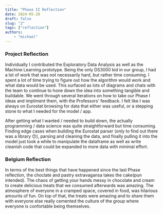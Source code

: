 ```yaml
---
title: "Phase II Reflection"
date: 2024-05-28
draft: false
slug: "2"
tags: ["reflection"]
authors:
    - "michael"
---
```


### Project Reflection

Individually I contributed the Exploratory Data Analysis as well as the Machine Learning prototype. Being the only DS3000 kid in our group, I had a lot of work that was not necessarily hard, but rather time consuming. I spent a lot of time trying to figure out how the algorithm would work and what data would be used. This surfaced as lots of diagrams and chats with the team to continue to hone down the idea into something tangible and buildable. We went through several iterations on how to take our Phase I ideas and impliment them, with the Professors' feedback. I felt like I was always on Eurostat browsing for data that either was useful, or a stepping stone to what I needed for the model / app.

After getting what I wanted / needed to build down, the actually programming / data science was quite straightforward but time consuming. Finding edge cases when building the Eurostat parser (only to find out there was a library 🙃), parsing and cleaning the data, and finally pulling it into the model just took a while to manipulate the dataframe as well as write cleanish code that could be expanded to more data with minimal effort.

### Belgium Reflection

In terms of the best things that have happened since the last Phase reflection, the choclate and pastry extravagansa takes the cake(pun intended). The chaos of getting your hands messy in chocolate and cream to create delicious treats that we consumed afterwards was amazing. The atmosphere of everyone in a cramped space, covered in food, was hilarious amounts of fun. On top of that, the treats were amazing and to share them with everyone else really cemented the culture of the group where everyone is confortable being themselves.
